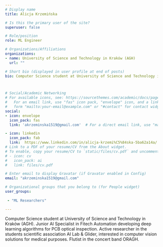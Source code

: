 ```yaml
---
# Display name
title: Alicja Krzemińska

# Is this the primary user of the site?
superuser: false

# Role/position
role: ML Engineer

# Organizations/Affiliations
organizations:
- name: University of Science and Technology in Kraków (AGH)
  url: ""

# Short bio (displayed in user profile at end of posts)
bio: Computer Science student at University of Science and Technology in Kraków (AGH). Junior AI Specialist in Fitech Automation 



# Social/Academic Networking
# For available icons, see: https://sourcethemes.com/academic/docs/page-builder/#icons
#   For an email link, use "fas" icon pack, "envelope" icon, and a link in the
#   form "mailto:your-email@example.com" or "#contact" for contact widget.
social:
- icon: envelope
  icon_pack: fas
  link: 'akrzeminska1519@gmail.com'  # For a direct email link, use "mailto:test@example.org".

- icon: linkedin
  icon_pack: fab
  link:  https://www.linkedin.com/in/alicja-krzemi%C5%84ska-5ba62a14a/
# Link to a PDF of your resume/CV from the About widget.
# To enable, copy your resume/CV to `static/files/cv.pdf` and uncomment the lines below.
# - icon: cv
#   icon_pack: ai
#   link: files/cv.pdf

# Enter email to display Gravatar (if Gravatar enabled in Config)
email: "akrzeminska1519@gmail.com"

# Organizational groups that you belong to (for People widget)
user_groups:
 
 - "ML Researchers"

---
```

Computer Science student at University of Science and Technology in Kraków (AGH). 
Junior AI Specialist in Fitech Automation developing deep learning algorithms for PCB optical inspection.
Active researcher in the students scientific association AI Lab & Glider,
interested in computer vision solutions for medical purposes. Flutist in the concert band ORAGH.
